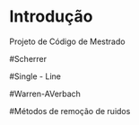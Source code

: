 # Introdução
Projeto de Código de Mestrado

#Scherrer

#Single - Line

#Warren-AVerbach


#Métodos de remoção de ruidos
